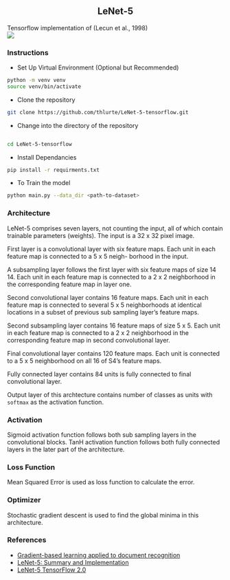  <h2 align="center">LeNet-5</h2>
Tensorflow implementation of (Lecun et al., 1998)
<br>
<img src='https://www.datasciencecentral.com/wp-content/uploads/2021/10/1lvvWF48t7cyRWqct13eU0w.jpeg'>


### Instructions

- Set Up Virtual Environment (Optional but Recommended)

```bash
python -m venv venv
source venv/bin/activate 
```

- Clone the repository
```bash
git clone https://github.com/thlurte/LeNet-5-tensorflow.git

```

- Change into the directory of the repository

```bash

cd LeNet-5-tensorflow
```

- Install Dependancies

```bash
pip install -r requirments.txt
```

- To Train the model

```bash
python main.py --data_dir <path-to-dataset>

```


###  Architecture

LeNet-5 comprises seven layers, not counting the input, all
of which contain trainable parameters (weights). The input
is a 32 x 32 pixel image.

First layer is a convolutional layer with six feature maps.
Each unit in each feature map is connected to a 5 x 5 neigh-
borhood in the input.

A subsampling layer follows the first layer with six feature maps of
size 14 14. Each unit in each feature map is connected to a
2 x 2 neighborhood in the corresponding feature map in layer one.

Second convolutional layer contains 16 feature maps.
Each unit in each feature map is connected to several
5 x 5 neighborhoods at identical locations in a subset of
previous sub sampling layer’s feature maps.

Second subsampling layer contains 16 feature maps of
size 5 x 5. Each unit in each feature map is connected to a
2 x 2 neighborhood in the corresponding feature map in second convolutional layer.

Final convolutional layer contains 120 feature maps.
Each unit is connected to a 5 x 5 neighborhood on all 16
of S4’s feature maps.

Fully connected layer contains 84 units is fully connected to final convolutional layer.

Output layer of this archtecture contains number of classes as units with `softmax` as the activation function.

### Activation 

Sigmoid activation function follows both sub sampling layers in the convolutional blocks. TanH activation function follows both fully connected layers in the later part of the architecture.

### Loss Function
Mean Squared Error is used as loss function to calculate the error.

### Optimizer
Stochastic gradient descent is used to find the global minima in this architecture.

### References

- [Gradient-based learning applied to document recognition](https://ieeexplore.ieee.org/document/726791)
- [LeNet-5: Summary and Implementation](https://hackmd.io/@machine-learning/S1WvJyqmI)
- [LeNet-5 TensorFlow 2.0](https://colab.research.google.com/github/maticvl/dataHacker/blob/master/CNN/LeNet_5_TensorFlow_2_0_datahacker.ipynb)
